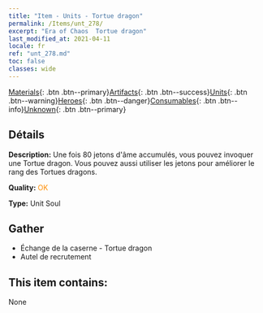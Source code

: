 ```yaml
---
title: "Item - Units - Tortue dragon"
permalink: /Items/unt_278/
excerpt: "Era of Chaos  Tortue dragon"
last_modified_at: 2021-04-11
locale: fr
ref: "unt_278.md"
toc: false
classes: wide
---
```

 [Materials](/fr/Items/){: .btn .btn--primary}[Artifacts](/fr/Items/Artifacts/){: .btn .btn--success}[Units](/fr/Items/Units/){: .btn .btn--warning}[Heroes](/fr/Items/Heroes/){: .btn .btn--danger}[Consumables](/fr/Items/Consumables/){: .btn .btn--info}[Unknown](/fr/Items/Unknown/){: .btn .btn--primary}

## Détails
 **Description:** Une fois 80 jetons d'âme accumulés, vous pouvez invoquer une Tortue dragon. Vous pouvez aussi utiliser les jetons pour améliorer le rang des Tortues dragons.

 **Quality:** <span style="color: #FF8C00">OK</span>

 **Type:** Unit Soul

## Gather

*    Échange de la caserne - Tortue dragon 
*    Autel de recrutement 

## This item contains:

  None


